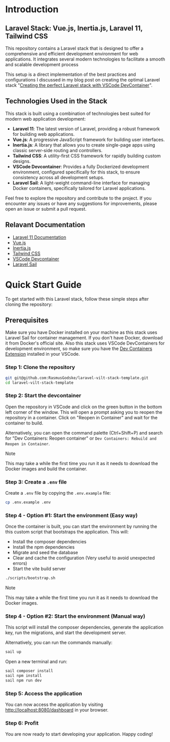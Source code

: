 # Introduction

##  Laravel Stack: Vue.js, Inertia.js, Laravel 11, Tailwind CSS

This repository contains a Laravel stack that is designed to offer a comprehensive and efficient development environment for web applications. It integrates several modern technologies to facilitate a smooth and scalable development process

This setup is a direct implementation of the best practices and configurations I discussed in my blog post on creating the optimal Laravel stack "[Creating the perfect Laravel stack with VSCode DevContainer](https://rasmusgodske.com/posts/setting-up-the-perfect-laravel-stack/)".

## Technologies Used in the Stack
This stack is built using a combination of technologies best suited for modern web application development:

- **Laravel 11**: The latest version of Laravel, providing a robust framework for building web applications.
- **Vue.js**: A progressive JavaScript framework for building user interfaces.
- **Inertia.js**: A library that allows you to create single-page apps using classic server-side routing and controllers.
- **Tailwind CSS**: A utility-first CSS framework for rapidly building custom designs.
- **VSCode Devcontainer**: Provides a fully Dockerized development environment, configured specifically for this stack, to ensure consistency across all development setups.
- **Laravel Sail**: A light-weight command-line interface for managing Docker containers, specifically tailored for Laravel applications.


Feel free to explore the repository and contribute to the project. If you encounter any issues or have any suggestions for improvements, please open an issue or submit a pull request.

## Relavant Documentation
- [Laravel 11 Documentation](https://laravel.com/docs/11.x)
- [Vue.js](https://vuejs.org/guide/introduction)
- [Inertia.js](https://inertiajs.com/pages)
- [Tailwind CSS](https://tailwindcss.com/docs)
- [VSCode Devcontainer](https://code.visualstudio.com/docs/devcontainers/containers)
- [Laravel Sail](https://laravel.com/docs/11.x/sail)


# Quick Start Guide

To get started with this Laravel stack, follow these simple steps after cloning the repository:

## Prerequisites
Make sure you have Docker installed on your machine as this stack uses Laravel Sail for container management. If you don't have Docker, download it from Docker's official site. Also this stack uses VSCode DevContainers for development environment, so make sure you have the [Dev Containers Extension](https://marketplace.visualstudio.com/items?itemName=ms-vscode-remote.remote-containers) installed in your VSCode.

### Step 1: Clone the repository

```bash
git git@github.com:RasmusGodske/laravel-vilt-stack-template.git
cd laravel-vilt-stack-template
```

### Step 2: Start the devcontainer

Open the repository in VSCode and click on the green button in the bottom left corner of the window. This will open a prompt asking you to reopen the repository in a container. Click on "Reopen in Container" and wait for the container to build.

Alternatively, you can open the command palette (Ctrl+Shift+P) and search for "Dev Containers: Reopen container" or `Dev Containers: Rebuild and Reopen in Container`.

> [!NOTE]
> This may take a while the first time you run it as it needs to download the Docker images and build the container.

### Step 3: Create a `.env` file

Create a `.env` file by copying the `.env.example` file:

```bash
cp .env.example .env
```

### Step 4 - Option #1: Start the environment (Easy way)

Once the container is built, you can start the environment by running the this custom script that bootstraps the application. This will:
- Install the composer dependencies
- Install the npm dependencies
- Migrate and seed the database
- Clear and cache the configuration (Very useful to avoid unexpected errors)
- Start the vite build server

```bash
./scripts/bootstrap.sh
```

> [!NOTE]
> This may take a while the first time you run it as it needs to download the Docker images.


### Step 4 - Option #2: Start the environment (Manual way)
This script will install the composer dependencies, generate the application key, run the migrations, and start the development server.

Alternatively, you can run the commands manually:

```bash
sail up
```

Open a new terminal and run:

```bash
sail composer install
sail npm install
sail npm run dev
```

### Step 5: Access the application

You can now access the application by visiting [http://localhost:8080/dashboard](http://localhost:8080/dashboard) in your browser.


### Step 6: Profit

You are now ready to start developing your application. Happy coding!

